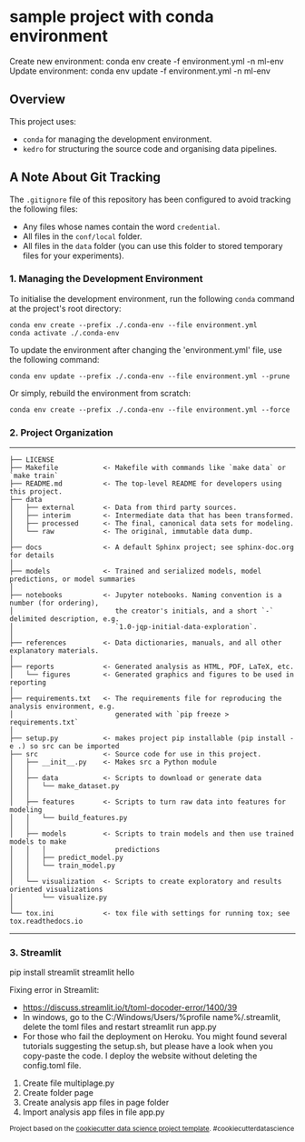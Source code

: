 sample project with conda environment
==============================

Create new environment: conda env create -f environment.yml -n ml-env
Update environment: conda env update -f environment.yml -n ml-env


## Overview

This project uses:

* `conda` for managing the development environment.
* `kedro` for structuring the source code and organising data pipelines.


## A Note About Git Tracking

The `.gitignore` file of this repository has been configured to avoid tracking the following files:

* Any files whose names contain the word `credential`.
* All files in the `conf/local` folder.
* All files in the `data` folder (you can use this folder to stored temporary files for your experiments).


### 1. Managing the Development Environment

To initialise the development environment, run the following `conda` command at the project's root directory:

```
conda env create --prefix ./.conda-env --file environment.yml
conda activate ./.conda-env
```

To update the environment after changing the 'environment.yml' file, use the following command:

```
conda env update --prefix ./.conda-env --file environment.yml --prune
```

Or simply, rebuild the environment from scratch:

```
conda env create --prefix ./.conda-env --file environment.yml --force
```


### 2. Project Organization
------------

    ├── LICENSE
    ├── Makefile           <- Makefile with commands like `make data` or `make train`
    ├── README.md          <- The top-level README for developers using this project.
    ├── data
    │   ├── external       <- Data from third party sources.
    │   ├── interim        <- Intermediate data that has been transformed.
    │   ├── processed      <- The final, canonical data sets for modeling.
    │   └── raw            <- The original, immutable data dump.
    │
    ├── docs               <- A default Sphinx project; see sphinx-doc.org for details
    │
    ├── models             <- Trained and serialized models, model predictions, or model summaries
    │
    ├── notebooks          <- Jupyter notebooks. Naming convention is a number (for ordering),
    │                         the creator's initials, and a short `-` delimited description, e.g.
    │                         `1.0-jqp-initial-data-exploration`.
    │
    ├── references         <- Data dictionaries, manuals, and all other explanatory materials.
    │
    ├── reports            <- Generated analysis as HTML, PDF, LaTeX, etc.
    │   └── figures        <- Generated graphics and figures to be used in reporting
    │
    ├── requirements.txt   <- The requirements file for reproducing the analysis environment, e.g.
    │                         generated with `pip freeze > requirements.txt`
    │
    ├── setup.py           <- makes project pip installable (pip install -e .) so src can be imported
    ├── src                <- Source code for use in this project.
    │   ├── __init__.py    <- Makes src a Python module
    │   │
    │   ├── data           <- Scripts to download or generate data
    │   │   └── make_dataset.py
    │   │
    │   ├── features       <- Scripts to turn raw data into features for modeling
    │   │   └── build_features.py
    │   │
    │   ├── models         <- Scripts to train models and then use trained models to make
    │   │   │                 predictions
    │   │   ├── predict_model.py
    │   │   └── train_model.py
    │   │
    │   └── visualization  <- Scripts to create exploratory and results oriented visualizations
    │       └── visualize.py
    │
    └── tox.ini            <- tox file with settings for running tox; see tox.readthedocs.io


--------


### 3. Streamlit
pip install streamlit
streamlit hello

Fixing error in Streamlit:
- https://discuss.streamlit.io/t/toml-docoder-error/1400/39
- In windows, go to the C:/Windows/Users/%profile name%/.streamlit, delete the toml files and restart streamlit run app.py
- For those who fail the deployment on Heroku. You might found several tutorials suggesting the setup.sh, but please have a look when you copy-paste the code. I deploy the website without deleting the config.toml file. 

1. Create file multiplage.py
2. Create folder page
3. Create analysis app files in page folder
4. Import analysis app files in file app.py



<p><small>Project based on the <a target="_blank" href="https://drivendata.github.io/cookiecutter-data-science/">cookiecutter data science project template</a>. #cookiecutterdatascience</small></p>
